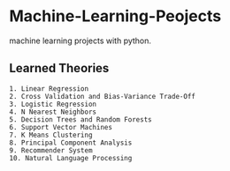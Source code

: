 # Machine-Learning-Peojects
machine learning projects with python.

## Learned Theories
```shell
1. Linear Regression
2. Cross Validation and Bias-Variance Trade-Off
3. Logistic Regression
4. N Nearest Neighbors
5. Decision Trees and Random Forests
6. Support Vector Machines
7. K Means Clustering 
8. Principal Component Analysis
9. Recommender System
10. Natural Language Processing 
```
